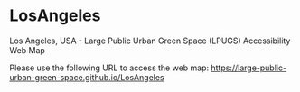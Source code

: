 # LosAngeles
Los Angeles, USA - Large Public Urban Green Space (LPUGS) Accessibility Web Map

Please use the following URL to access the web map:
https://large-public-urban-green-space.github.io/LosAngeles
